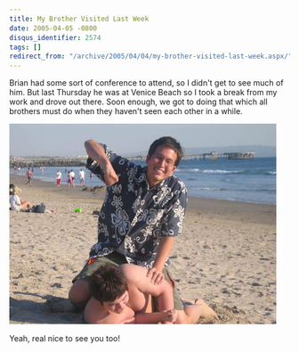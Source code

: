 ```yaml
---
title: My Brother Visited Last Week
date: 2005-04-05 -0800
disqus_identifier: 2574
tags: []
redirect_from: "/archive/2005/04/04/my-brother-visited-last-week.aspx/"
---
```


Brian had some sort of conference to attend, so I didn't get to see much
of him. But last Thursday he was at Venice Beach so I took a break from
my work and drove out there. Soon enough, we got to doing that which all
brothers must do when they haven't seen each other in a while.

![Brothers at the Beach](/images/BrothersAtTheBeach.jpg)

Yeah, real nice to see you too!

